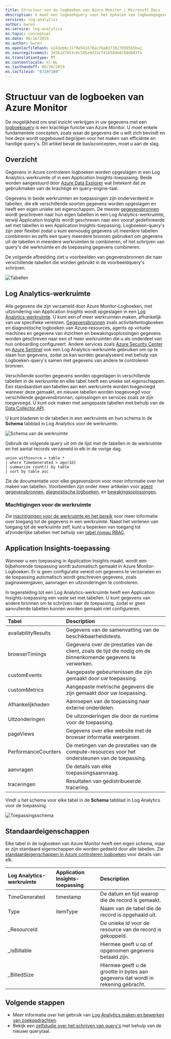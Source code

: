 ```yaml
---
title: Structuur van de logboeken van Azure Monitor | Microsoft Docs
description: U moet een logboekquery voor het ophalen van logboekgegevens van Azure Monitor.  In dit artikel wordt beschreven hoe u met nieuwe logboekbestanden query's worden gebruikt in Azure Monitor en concepten die u nodig hebt om te begrijpen voordat deze is gemaakt.
services: log-analytics
author: bwren
ms.service: log-analytics
ms.topic: conceptual
ms.date: 06/16/2019
ms.author: bwren
ms.openlocfilehash: e243ebbc31f9e941678ac76a83738276995b5ba1
ms.sourcegitcommit: 2d3b1d7653c6c585e9423cf41658de0c68d883fa
ms.translationtype: MT
ms.contentlocale: nl-NL
ms.lasthandoff: 06/20/2019
ms.locfileid: "67297189"
---
```

# <a name="structure-of-azure-monitor-logs"></a>Structuur van de logboeken van Azure Monitor
De mogelijkheid om snel inzicht verkrijgen in uw gegevens met een [logboekquery](log-query-overview.md) is een krachtige functie van Azure Monitor. U moet enkele fundamentele concepten, zoals waar de gegevens die u wilt zich bevindt en hoe deze wordt opgebouwd begrijpen voor het maken van efficiënte en handige query's. Dit artikel bevat de basisconcepten, moet u aan de slag.

## <a name="overview"></a>Overzicht
Gegevens in Azure controleren logboeken worden opgeslagen in een Log Analytics-werkruimte of in een Application Insights-toepassing. Beide worden aangestuurd door [Azure Data Explorer](/azure/data-explorer/) wat betekent dat ze gebruikmaken van de krachtige en query-engine-taal.

Gegevens in beide werkruimten en toepassingen zijn onderverdeeld in tabellen, die elk verschillende soorten gegevens worden opgeslagen en heeft een eigen unieke set eigenschappen. De meeste [gegevensbronnen](../platform/data-sources.md) wordt geschreven naar hun eigen tabellen in een Log Analytics-werkruimte, terwijl Application Insights wordt geschreven naar een vooraf gedefinieerde set met tabellen in een Application Insights-toepassing. Logboeken-query's zijn zeer flexibel zodat u kunt eenvoudig gegevens uit meerdere tabellen combineren en zelfs een query meerdere bronnen gebruiken om gegevens uit de tabellen in meerdere werkruimten te combineren, of het schrijven van query's die werkruimte en de toepassing gegevens combineren.

De volgende afbeelding ziet u voorbeelden van gegevensbronnen die naar verschillende tabellen die worden gebruikt in de voorbeeldquery's schrijven.

![Tabellen](media/logs-structure/queries-tables.png)

## <a name="log-analytics-workspace"></a>Log Analytics-werkruimte
Alle gegevens die zijn verzameld door Azure Monitor-Logboeken, met uitzondering van Application Insights wordt opgeslagen in een [Log Analytics-werkruimte](../platform/manage-access.md). U kunt een of meer werkruimten maken, afhankelijk van uw specifieke vereisten. [Gegevensbronnen](../platform/data-sources.md) zoals activiteitenlogboeken en diagnostische logboeken van Azure-resources, agents op virtuele machines en gegevens van inzichten en bewakingsoplossingen gegevens worden geschreven naar een of meer werkruimten die u als onderdeel van hun onboarding configureert. Andere services zoals [Azure Security Center](/azure/security-center/) en [Azure Sentinel](/azure/sentinel/) ook een Log Analytics-werkruimte gebruiken om op te slaan hun gegevens, zodat ze kan worden geanalyseerd met behulp van Logboeken-query's samen met gegevens van andere te controleren bronnen.

Verschillende soorten gegevens worden opgeslagen in verschillende tabellen in de werkruimte en elke tabel heeft een unieke set eigenschappen. Een standaardset aan tabellen aan een werkruimte worden toegevoegd wanneer deze gemaakt, en nieuwe tabellen worden toegevoegd voor verschillende gegevensbronnen, oplossingen en services zoals ze zijn toegevoegd. U kunt ook maken met aangepaste tabellen met behulp van de [Data Collector API](../platform/data-collector-api.md).

U kunt bladeren in de tabellen in een werkruimte en hun schema in de **Schema** tabblad in Log Analytics voor de werkruimte.

![Schema van de werkruimte](media/scope/workspace-schema.png)

Gebruik de volgende query uit om de lijst met de tabellen in de werkruimte en het aantal records verzameld in elk in de vorige dag. 

```Kusto
union withsource = table * 
| where TimeGenerated > ago(1d)
| summarize count() by table
| sort by table asc
```
Zie de documentatie voor elke gegevensbron voor meer informatie over het maken van tabellen. Voorbeelden zijn onder meer artikelen voor [agent gegevensbronnen](../platform/agent-data-sources.md), [diagnostische logboeken](../platform/diagnostic-logs-schema.md), en [bewakingsoplossingen](../insights/solutions-inventory.md).

### <a name="workspace-permissions"></a>Machtigingen voor de werkruimte
Zie [machtigingen voor de werkruimte en het bereik](../platform/manage-access.md#workspace-permissions-and-scope) voor meer informatie over toegang tot de gegevens in een werkruimte. Naast het verlenen van toegang tot de werkruimte zelf, kunt u beperken van toegang tot afzonderlijke tabellen met behulp van [tabel niveau RBAC](../platform/manage-access.md#table-level-rbac).

## <a name="application-insights-application"></a>Application Insights-toepassing
Wanneer u een toepassing in Application Insights maakt, wordt een bijbehorende toepassing wordt automatisch gemaakt in Azure Monitor-Logboeken. Er is geen configuratie vereist om gegevens te verzamelen en de toepassing automatisch wordt geschreven gegevens, zoals paginaweergaven, aanvragen en uitzonderingen te controleren.

In tegenstelling tot een Log Analytics-werkruimte heeft een Application Insights-toepassing een vaste set met tabellen. U kunt gegevens van andere bronnen om te schrijven naar de toepassing, zodat er geen aanvullende tabellen kunnen worden gemaakt niet configureren. 

| Tabel | Description | 
|:---|:---|
| availabilityResults | Gegevens van de samenvatting van de beschikbaarheidstests. |
| browserTimings      | Gegevens over de prestaties van de client, zoals de tijd die nodig om de binnenkomende gegevens te verwerken. |
| customEvents        | Aangepaste gebeurtenissen die zijn gemaakt door uw toepassing. |
| customMetrics       | Aangepaste metrische gegevens die zijn gemaakt door uw toepassing. |
| Afhankelijkheden        | Aanroepen van de toepassing naar externe onderdelen. |
| Uitzonderingen          | De uitzonderingen die door de runtime voor de toepassing. |
| pageViews           | Gegevens over elke website met de browser informatie weergeven. |
| PerformanceCounters | De metingen van de prestaties van de compute-resources voor het ondersteunen van de toepassing. |
| aanvragen            | De details van elke toepassingsaanvraag.  |
| traceringen              | Resultaten van gedistribueerde tracering. |

Vindt u het schema voor elke tabel in de **Schema** tabblad in Log Analytics voor de toepassing.

![Toepassingsschema](media/scope/application-schema.png)

## <a name="standard-properties"></a>Standaardeigenschappen
Elke tabel in de logboeken van Azure Monitor heeft een eigen schema, maar er zijn standaard eigenschappen die worden gedeeld door alle tabellen. Zie [standaardeigenschappen in Azure controleren logboeken](../platform/log-standard-properties.md) voor details van elk.

| Log Analytics-werkruimte | Application Insights-toepassing | Description |
|:---|:---|:---|
| TimeGenerated | timestamp  | De datum en tijd waarop die de record is gemaakt. |
| Type          | itemType   | Naam van de tabel die de record is opgehaald uit. |
| _ResourceId   |            | De unieke id voor de resource van de record is gekoppeld. |
| _IsBillable   |            | Hiermee geeft u op of opgenomen gegevens betaald zijn. |
| _BilledSize   |            | Hiermee geeft u de grootte in bytes aan gegevens dat wordt in rekening gebracht. |

## <a name="next-steps"></a>Volgende stappen
- Meer informatie over het gebruik van [Log Analytics maken en bewerken van zoekopdrachten](../log-query/portals.md).
- Bekijk een [zelfstudie over het schrijven van query's](../log-query/get-started-queries.md) met behulp van de nieuwe querytaal.
